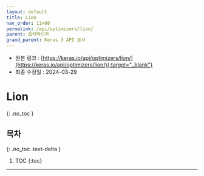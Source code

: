 ```yaml
---
layout: default
title: Lion
nav_order: 11+00
permalink: /api/optimizers/lion/
parent: 옵티마이저
grand_parent: Keras 3 API 문서
---
```


* 원본 링크 : [https://keras.io/api/optimizers/lion/](https://keras.io/api/optimizers/lion/){:target="_blank"}
* 최종 수정일 : 2024-03-29

# Lion
{: .no_toc }

## 목차
{: .no_toc .text-delta }

1. TOC
{:toc}

---
